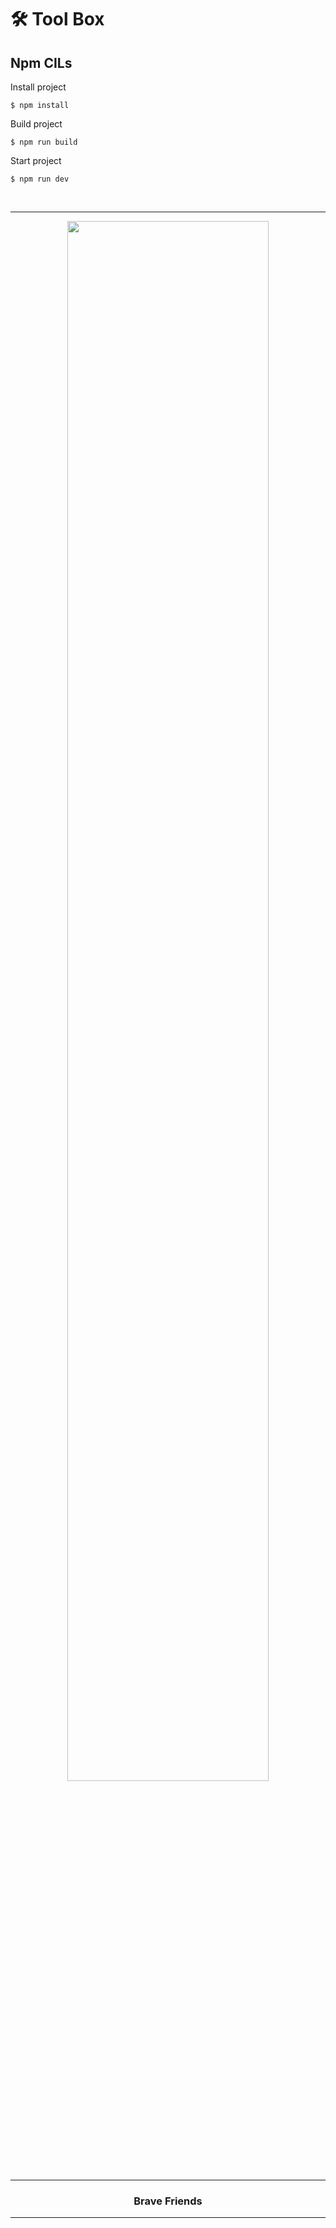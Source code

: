 #  🛠︎ Tool Box

## Npm CILs

Install project
```
$ npm install
```


Build project

```
$ npm run build
```

Start project
```
$ npm run dev
```

<br />
<hr />
<div align=center>
  <img src="https://github.com/brave-people/Dev-Event/blob/master/static/bottom.png?raw=true" width="80%">
  <hr />
    <h3> Brave Friends </h3>
  <hr />
</div>


